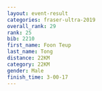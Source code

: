 ```yaml
---
layout: event-result 
categories: fraser-ultra-2019 
overall_rank: 29
rank: 25
bib: 2210
first_name: Foon Teup
last_name: Tong
distance: 22KM
category: 22KM
gender: Male
finish_time: 3-00-17
---
```

